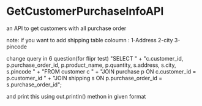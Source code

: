 # GetCustomerPurchaseInfoAPI
an API to get customers with all purchase order



note: if you want to add shipping table coloumn :
1-Address
2-city
3-pincode

change query in 6 question(for flipr test)
        "SELECT " + "c.customer_id, p.purchase_order_id, p.product_name, p.quantity, s.address, s.city, s.pincode " +
                    "FROM customer c " +
                    "JOIN purchase p ON c.customer_id = p.customer_id " +
                    "JOIN shipping s ON p.purchase_order_id = s.purchase_order_id";

and print this using out.println() methon in given format

